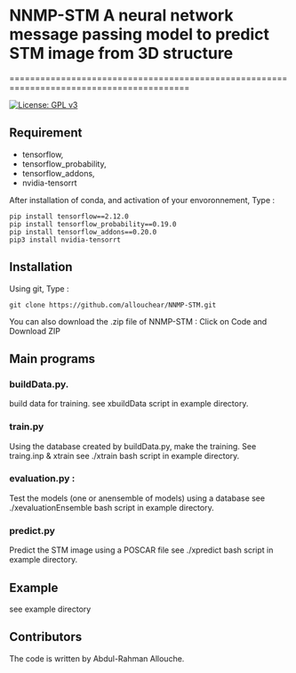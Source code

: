 # NNMP-STM  A neural network message passing model to predict STM image from 3D structure
=========================================================================================

[![License: GPL v3](https://img.shields.io/badge/License-GPLv3-blue.svg)](https://www.gnu.org/licenses/gpl-3.0)

## Requirement
 - tensorflow, 
 - tensorflow_probability, 
 - tensorflow_addons, 
 - nvidia-tensorrt

After installation of conda, and activation of your envoronnement,  Type : 
```console
pip install tensorflow==2.12.0
pip install tensorflow_probability==0.19.0
pip install tensorflow_addons==0.20.0
pip3 install nvidia-tensorrt
```

## Installation

Using git,  Type : 
```console
git clone https://github.com/allouchear/NNMP-STM.git
```
You can also download the .zip file of NNMP-STM : Click on Code and Download ZIP

## Main programs
### buildData.py. 
build data for training.
see xbuildData script in example directory.

### train.py 
Using the database created by buildData.py, make the training. See traing.inp & xtrain
see ./xtrain bash script in example directory.

### evaluation.py : 
Test the models (one or anensemble of models) using a database
see  ./xevaluationEnsemble bash script in example directory.
### predict.py
Predict the STM image using a POSCAR file
see ./xpredict bash script in example directory.


## Example
see example directory

## Contributors
The code is written by Abdul-Rahman Allouche.
